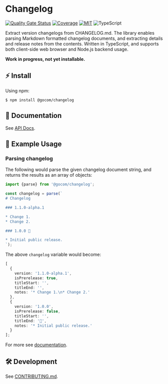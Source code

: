 Changelog
=====

[![Quality Gate Status](https://sonarcloud.io/api/project_badges/measure?project=gocom_changelog&metric=alert_status)](https://sonarcloud.io/summary/new_code?id=gocom_changelog) [![Coverage](https://sonarcloud.io/api/project_badges/measure?project=gocom_changelog&metric=coverage)](https://sonarcloud.io/summary/new_code?id=gocom_changelog) [![MIT](https://img.shields.io/badge/license-MIT-green)](https://github.com/gocom/changelog/blob/main/LICENSE) ![TypeScript](https://img.shields.io/badge/types-TypeScript-blue)

Extract version changelogs from CHANGELOG.md. The library enables parsing Markdown formatted changelog documents,
and extracting details and release notes from the contents. Written in TypeScript, and supports both client-side
web browser and Node.js backend usage.

**Work in progress, not yet installable.**

⚡ Install
-----

Using npm:

```shell
$ npm install @gocom/changelog
```

📖 Documentation
-----

See [API Docs](https://github.com/gocom/changelog/blob/docs/main/Public/API.md).

📝 Example Usage
-----

### Parsing changelog

The following would parse the given changelog document string, and returns the results as an array of objects:

```typescript
import {parse} from '@gocom/changelog';

const changelog = parse(`
# Changelog

### 1.1.0-alpha.1

* Change 1.
* Change 2.

### 1.0.0 🚀

* Initial public release.
`);
```

The above `changelog` variable would become:

```typescript
[
  {
    version: '1.1.0-alpha.1',
    isPrerelease: true,
    titleStart: '',
    titleEnd: '',
    notes: '* Change 1.\n* Change 2.'
  },
  {
    version: '1.0.0',
    isPrerelease: false,
    titleStart: '',
    titleEnd: '🚀',
    notes: '* Initial public release.'
  }
];
```

For more see [documentation](https://github.com/gocom/changelog/blob/docs/main/Public/API.md).

🛠️ Development
-----

See [CONTRIBUTING.md](https://github.com/gocom/changelog/blob/main/CONTRIBUTING.md).
